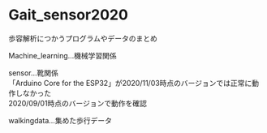 # Gait_sensor2020
歩容解析につかうプログラムやデータのまとめ

Machine_learning…機械学習関係

sensor…靴関係  
「Arduino Core for the ESP32」が2020/11/03時点のバージョンでは正常に動作しなかった  
2020/09/01時点のバージョンで動作を確認　　

walkingdata…集めた歩行データ　　
